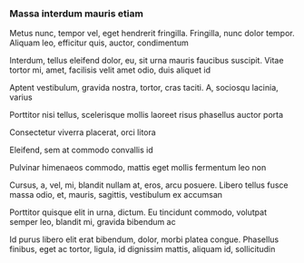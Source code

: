 ### Massa interdum mauris etiam

Metus nunc, tempor vel, eget hendrerit fringilla. Fringilla, nunc dolor tempor. Aliquam leo, efficitur quis, auctor, condimentum

Interdum, tellus eleifend dolor, eu, sit urna mauris faucibus suscipit. Vitae tortor mi, amet, facilisis velit amet odio, duis aliquet id

Aptent vestibulum, gravida nostra, tortor, cras taciti. A, sociosqu lacinia, varius

Porttitor nisi tellus, scelerisque mollis laoreet risus phasellus auctor porta

Consectetur viverra placerat, orci litora

Eleifend, sem at commodo convallis id

Pulvinar himenaeos commodo, mattis eget mollis fermentum leo non

Cursus, a, vel, mi, blandit nullam at, eros, arcu posuere. Libero tellus fusce massa odio, et, mauris, sagittis, vestibulum ex accumsan

Porttitor quisque elit in urna, dictum. Eu tincidunt commodo, volutpat semper leo, blandit mi, gravida bibendum ac

Id purus libero elit erat bibendum, dolor, morbi platea congue. Phasellus finibus, eget ac tortor, ligula, id dignissim mattis, aliquam id, sollicitudin


